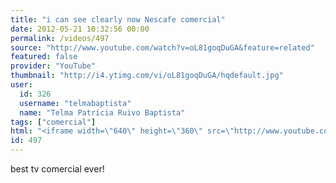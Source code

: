 ```yaml
---
title: "i can see clearly now Nescafe comercial"
date: 2012-05-21 10:32:56 00:00
permalink: /videos/497
source: "http://www.youtube.com/watch?v=oL81goqDuGA&feature=related"
featured: false
provider: "YouTube"
thumbnail: "http://i4.ytimg.com/vi/oL81goqDuGA/hqdefault.jpg"
user:
  id: 326
  username: "telmabaptista"
  name: "Telma Patrícia Ruivo Baptista"
tags: ["comercial"]
html: "<iframe width=\"640\" height=\"360\" src=\"http://www.youtube.com/embed/oL81goqDuGA?wmode=transparent&fs=1&feature=oembed\" frameborder=\"0\" allowfullscreen></iframe>"
id: 497
---
```


best tv comercial ever!